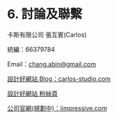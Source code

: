 # 6. 討論及聯繫

卡斯有限公司 張互賓\(Carlos\)

統編：66379784

Email：chang.abin@gmail.com

[設計好網站 Blog：carlos-studio.com](/carlos-studio.com)

[設計好網站 粉絲頁](https://www.facebook.com/CarlosStudioTW/?ref=bookmarks)

[公司官網\(規劃中\)：iimpressive.com](/iimpressive.com)

